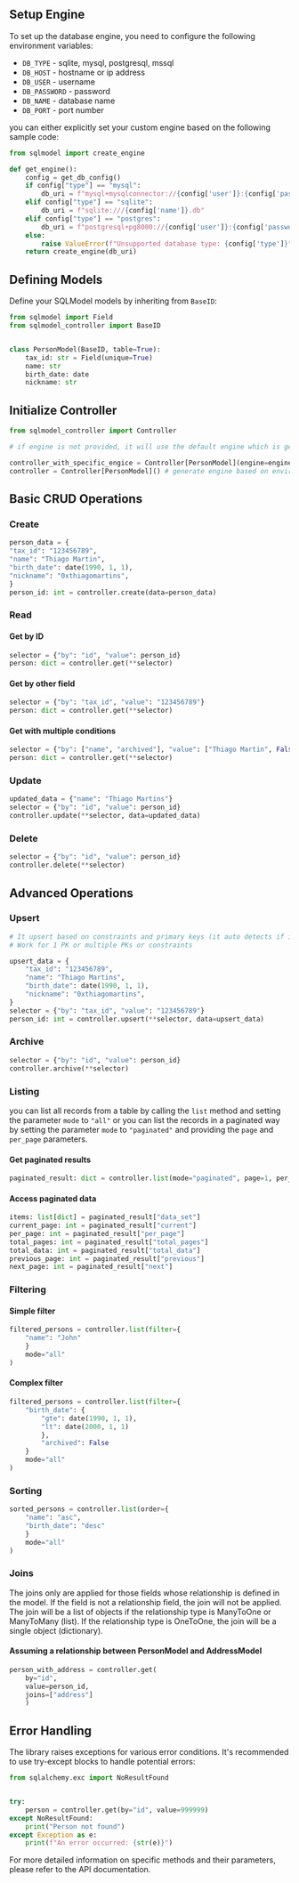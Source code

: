 ## Setup Engine

To set up the database engine, you need to configure the following environment variables:
- `DB_TYPE` - sqlite, mysql, postgresql, mssql
- `DB_HOST` - hostname or ip address
- `DB_USER` - username
- `DB_PASSWORD` - password
- `DB_NAME` - database name
- `DB_PORT` - port number

you can either explicitly set your custom engine based on the following sample code:

```python
from sqlmodel import create_engine

def get_engine():
    config = get_db_config()
    if config["type"] == "mysql":
        db_uri = f"mysql+mysqlconnector://{config['user']}:{config['password']}@{config['host']}:{config['port']}/{config['name']}"
    elif config["type"] == "sqlite":
        db_uri = f"sqlite:///{config['name']}.db"
    elif config["type"] == "postgres":
        db_uri = f"postgresql+pg8000://{config['user']}:{config['password']}@{config['host']}:{config['port']}/{config['name']}"
    else:
        raise ValueError(f"Unsupported database type: {config['type']}")
    return create_engine(db_uri)
```

## Defining Models

Define your SQLModel models by inheriting from `BaseID`:

```python
from sqlmodel import Field
from sqlmodel_controller import BaseID


class PersonModel(BaseID, table=True):
    tax_id: str = Field(unique=True)
    name: str
    birth_date: date
    nickname: str
```

## Initialize Controller

```python
from sqlmodel_controller import Controller

# if engine is not provided, it will use the default engine which is generated based on environment variables:

controller_with_specific_engice = Controller[PersonModel](engine=engine) 
controller = Controller[PersonModel]() # generate engine based on environment variables
```

## Basic CRUD Operations

### Create

```python
person_data = {
"tax_id": "123456789",
"name": "Thiago Martin",
"birth_date": date(1990, 1, 1),
"nickname": "0xthiagomartins",
}
person_id: int = controller.create(data=person_data)
```

### Read

#### Get by ID

```python
selector = {"by": "id", "value": person_id}
person: dict = controller.get(**selector)
```

#### Get by other field

```python
selector = {"by": "tax_id", "value": "123456789"}
person: dict = controller.get(**selector)
```

#### Get with multiple conditions

```python
selector = {"by": ["name", "archived"], "value": ["Thiago Martin", False]}
person: dict = controller.get(**selector)
```

### Update

```python
updated_data = {"name": "Thiago Martins"}
selector = {"by": "id", "value": person_id}
controller.update(**selector, data=updated_data)
```

### Delete

```python
selector = {"by": "id", "value": person_id}
controller.delete(**selector)
```

## Advanced Operations

### Upsert

```python
# It upsert based on constraints and primary keys (it auto detects if it's a new or existing record)
# Work for 1 PK or multiple PKs or constraints

upsert_data = {
    "tax_id": "123456789",
    "name": "Thiago Martins",
    "birth_date": date(1990, 1, 1),
    "nickname": "0xthiagomartins",
}
selector = {"by": "tax_id", "value": "123456789"}
person_id: int = controller.upsert(**selector, data=upsert_data)
```

### Archive

```python
selector = {"by": "id", "value": person_id}
controller.archive(**selector)
```

### Listing

you can list all records from a table by calling the `list` method and setting the parameter `mode` to `"all"` or you can list the records in a paginated way by setting the parameter `mode` to `"paginated"` and providing the `page` and `per_page` parameters.

#### Get paginated results

```python
paginated_result: dict = controller.list(mode="paginated", page=1, per_page=10)
```

#### Access paginated data

```python
items: list[dict] = paginated_result["data_set"]
current_page: int = paginated_result["current"]
per_page: int = paginated_result["per_page"]
total_pages: int = paginated_result["total_pages"]
total_data: int = paginated_result["total_data"]
previous_page: int = paginated_result["previous"]
next_page: int = paginated_result["next"]
```

### Filtering

#### Simple filter

```python
filtered_persons = controller.list(filter={
    "name": "John"
    }
    mode="all"
)
```

#### Complex filter

```python
filtered_persons = controller.list(filter={
    "birth_date": {
        "gte": date(1990, 1, 1),
        "lt": date(2000, 1, 1)
        },
        "archived": False
    }
    mode="all"
)
```

### Sorting

```python
sorted_persons = controller.list(order={
    "name": "asc",
    "birth_date": "desc"
    }
    mode="all"
)
```

### Joins

The joins only are applied for those fields whose relationship is defined in the model. If the field is not a relationship field, the join will not be applied. The join will be a list of objects if the relationship type is ManyToOne or ManyToMany (list). If the relationship type is OneToOne, the join will be a single object (dictionary). 

#### Assuming a relationship between PersonModel and AddressModel

```python
person_with_address = controller.get(
    by="id", 
    value=person_id, 
    joins=["address"]
    )
```

## Error Handling

The library raises exceptions for various error conditions. It's recommended to use try-except blocks to handle potential errors:

```python
from sqlalchemy.exc import NoResultFound


try:
    person = controller.get(by="id", value=999999)
except NoResultFound:
    print("Person not found")
except Exception as e:
    print(f"An error occurred: {str(e)}")
```

For more detailed information on specific methods and their parameters, please refer to the API documentation.